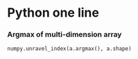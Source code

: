 # Python one line

### Argmax of multi-dimension array 
```
numpy.unravel_index(a.argmax(), a.shape)
```
